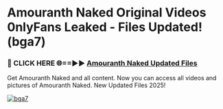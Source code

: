 # Amouranth Naked Original Videos 0nlyFans Leaked - Files Updated! (bga7)

<h3>🔴 CLICK HERE 🌐==►► <a href="https://tinyurl.com/up5wt9bj" rel="nofollow">Amouranth Naked Updated Files</a></h3>

Get Amouranth Naked and all content. Now you can access all videos and pictures of Amouranth Naked. New Updated Files 2025!

[![bga7](https://i.imgur.com/ABiUzMV.gif)](https://tinyurl.com/up5wt9bj)
